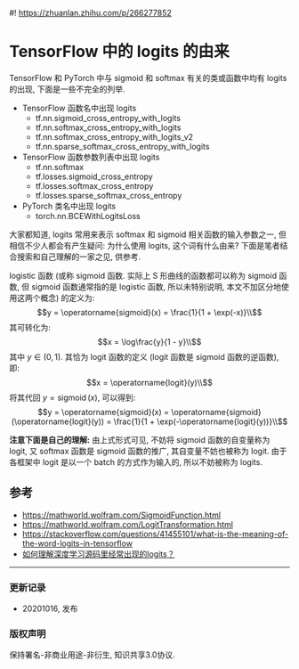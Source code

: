 #! https://zhuanlan.zhihu.com/p/266277852

# TensorFlow 中的 logits 的由来

TensorFlow 和 PyTorch 中与 sigmoid 和 softmax 有关的类或函数中均有 logits 的出现, 下面是一些不完全的列举. 

- TensorFlow 函数名中出现 logits
  - tf.nn.sigmoid_cross_entropy_with_logits
  - tf.nn.softmax_cross_entropy_with_logits
  - tf.nn.softmax_cross_entropy_with_logits_v2
  - tf.nn.sparse_softmax_cross_entropy_with_logits
- TensorFlow 函数参数列表中出现 logits
  - tf.nn.softmax
  - tf.losses.sigmoid_cross_entropy
  - tf.losses.softmax_cross_entropy
  - tf.losses.sparse_softmax_cross_entropy
- PyTorch 类名中出现 logits
  - torch.nn.BCEWithLogitsLoss

大家都知道, logits 常用来表示 softmax 和 sigmoid 相关函数的输入参数之一, 但相信不少人都会有产生疑问: 为什么使用 logits, 这个词有什么由来? 下面是笔者结合搜索和自己理解的一家之见, 供参考.

logistic 函数 (或称 sigmoid 函数. 实际上 S 形曲线的函数都可以称为 sigmoid 函数, 但 sigmoid 函数通常指的是 logistic 函数, 所以未特别说明, 本文不加区分地使用这两个概念) 的定义为:
$$y = \operatorname{sigmoid}(x) = \frac{1}{1 + \exp(-x)}\\$$
其可转化为:
$$x = \log\frac{y}{1 - y}\\$$ 
其中 $y \in (0, 1)$. 其恰为 logit 函数的定义 (logit 函数是 sigmoid 函数的逆函数), 即:
$$x = \operatorname{logit}(y)\\$$
将其代回 $y = \operatorname{sigmoid}(x)$, 可以得到:
$$y = \operatorname{sigmoid}(x) = \operatorname{sigmoid}(\operatorname{logit}(y)) = \frac{1}{1 + \exp(-\operatorname{logit}(y))}\\$$

**注意下面是自己的理解:** 由上式形式可见, 不妨将 sigmoid 函数的自变量称为 logit, 又 softmax 函数是 sigmoid 函数的推广, 其自变量不妨也被称为 logit. 由于各框架中 logit 是以一个 batch 的方式作为输入的, 所以不妨被称为 logits.


## 参考
- https://mathworld.wolfram.com/SigmoidFunction.html
- https://mathworld.wolfram.com/LogitTransformation.html
- https://stackoverflow.com/questions/41455101/what-is-the-meaning-of-the-word-logits-in-tensorflow
- [如何理解深度学习源码里经常出现的logits？](https://www.zhihu.com/question/60751553)

***
### **更新记录**
- 20201016, 发布

### **版权声明**
保持署名-非商业用途-非衍生, 知识共享3.0协议.  

